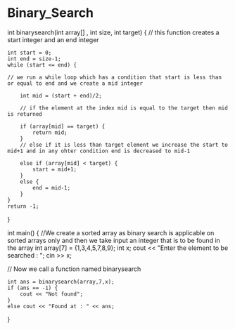 # Binary_Search

int binarysearch(int array[] , int size, int target) {
     // this function creates a start integer and an end integer

    int start = 0;
    int end = size-1;
    while (start <= end) {
    
    // we run a while loop which has a condition that start is less than or equal to end and we create a mid integer 
    
        int mid = (start + end)/2;
        
        // if the element at the index mid is equal to the target then mid is returned
        
        if (array[mid] == target) {
            return mid;
        }
        // else if it is less than target element we increase the start to mid+1 and in any ohter condition end is decreased to mid-1
        
        else if (array[mid] < target) {
            start = mid+1;
        }
        else {
            end = mid-1;
        }
    }
    return -1;
}

int main() {
  //We create a sorted array as binary search is applicable on sorted arrays only and then we take input an integer that is to be found in the array
    int array[7] = {1,3,4,5,7,8,9};
    int x;
    cout << "Enter the element to be searched : ";
    cin >> x;
    
   // Now we call a function named binarysearch
   
    int ans = binarysearch(array,7,x);
    if (ans == -1) {
        cout << "Not found";
    }
    else cout << "Found at : " << ans;
}
